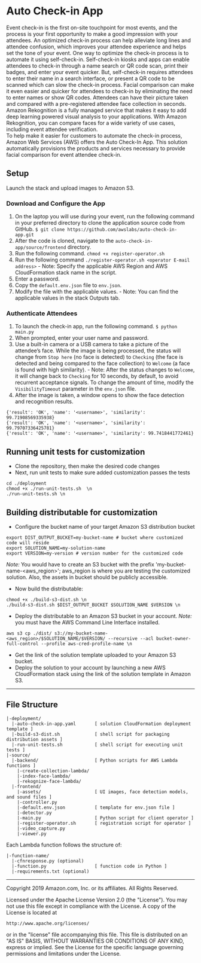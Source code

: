 # Auto Check-in App
Event check-in is the first on-site touchpoint for most events, and the process is your first opportunity to make a good impression with your attendees. An optimized check-in process can help alleviate long lines and attendee confusion, which improves your attendee experience and helps set the tone of your event. 
One way to optimize the check-in process is to automate it using self-check-in. Self-check-in kiosks and apps can enable attendees to check-in through a name search or QR code scan, print their badges, and enter your event quicker. But, self-check-in requires attendees to enter their name in a search interface, or present a QR code to be scanned which can slow the check-in process.
Facial comparison can make it even easier and quicker for attendees to check-in by eliminating the need to enter names or show QR codes. Attendees can have their picture taken and compared with a pre-registered attendee face collection in seconds.
Amazon Rekognition is a fully managed service that makes it easy to add deep learning powered visual analysis to your applications. With Amazon Rekognition, you can compare faces for a wide variety of use cases, including event attendee verification.  
To help make it easier for customers to automate the check-in process, Amazon Web Services (AWS)  offers the Auto Check-In App. This solution automatically provisions the products and services necessary to provide facial comparison for event attendee check-in.  

## Setup
Launch the stack and upload images to Amazon S3. 
### Download and Configure the App
1.    On the laptop you will use during your event, run the following command in your preferred directory to clone the application source code from GitHub.
`$ git clone https://github.com/awslabs/auto-check-in-app.git`
2.    After the code is cloned, navigate to the `auto-check-in-app/source/frontend` directory.
3.    Run the following command.
`chmod +x register-operator.sh`
4.    Run the following command
`./register-operator.sh <operator E-mail address>` 
    - Note: Specify the applicable AWS Region and AWS CloudFormation stack name in the script. 
5.    Enter a password.
6.    Copy the `default.env.json` file to `env.json`. 
7.    Modify the file with the applicable values. 
    - Note: You can find the applicable values in the stack Outputs tab.

### Authenticate Attendees
1.    To launch the check-in app, run the following command. 
`$ python main.py`
2.    When prompted, enter your user name and password.
3.    Use a built-in camera or a USB camera to take a picture of the attendee’s face. While the image is being processed, the status will change from `Stop here` (no face is detected) to `Checking` (the face is detected and being compared to the face collection) to `Welcome` (a face is found with high similarity). 
    - Note: After the status changes to `Welcome`, it will change back to `Checking` for 10 seconds, by default, to avoid recurrent acceptance signals. To change the amount of time, modify the `VisibilityTimeout` parameter in the `env.json` file.
4.    After the image is taken, a window opens to show the face detection and recognition results.
```
{'result': 'OK', 'name': '<username>', 'similarity': 99.71908569335938}
{'result': 'OK', 'name': '<username>', 'similarity': 99.79707336425781}
{'result': 'OK', 'name': '<username>', 'similarity': 99.7418441772461}
```


## Running unit tests for customization
* Clone the repository, then make the desired code changes
* Next, run unit tests to make sure added customization passes the tests
```
cd ./deployment
chmod +x ./run-unit-tests.sh  \n
./run-unit-tests.sh \n
```

## Building distributable for customization
* Configure the bucket name of your target Amazon S3 distribution bucket
```
export DIST_OUTPUT_BUCKET=my-bucket-name # bucket where customized code will reside
export SOLUTION_NAME=my-solution-name
export VERSION=my-version # version number for the customized code
```
_Note:_ You would have to create an S3 bucket with the prefix 'my-bucket-name-<aws_region>'; aws_region is where you are testing the customized solution. Also, the assets in bucket should be publicly accessible.

* Now build the distributable:
```
chmod +x ./build-s3-dist.sh \n
./build-s3-dist.sh $DIST_OUTPUT_BUCKET $SOLUTION_NAME $VERSION \n
```

* Deploy the distributable to an Amazon S3 bucket in your account. _Note:_ you must have the AWS Command Line Interface installed.
```
aws s3 cp ./dist/ s3://my-bucket-name-<aws_region>/$SOLUTION_NAME/$VERSION/ --recursive --acl bucket-owner-full-control --profile aws-cred-profile-name \n
```

* Get the link of the solution template uploaded to your Amazon S3 bucket.
* Deploy the solution to your account by launching a new AWS CloudFormation stack using the link of the solution template in Amazon S3.

*** 

## File Structure

```
|-deployment/
  |-auto-check-in-app.yaml       [ solution CloudFormation deployment template ]
  |-build-s3-dist.sh             [ shell script for packaging distribution assets ]
  |-run-unit-tests.sh            [ shell script for executing unit tests ]
|-source/
  |-backend/                     [ Python scripts for AWS Lambda functions ]
    |-create-collection-lambda/
    |-index-face-lambda/
    |-rekognize-face-lambda/
  |-frontend/
    |-assets/                    [ UI images, face detection models, and sound files ]
    |-controller.py
    |-default.env.json           [ template for env.json file ]
    |-detector.py
    |-main.py                    [ Python script for client operator ]
    |-register-operator.sh       [ registration script for operator ]
    |-video_capture.py
    |-viewer.py

```

Each Lambda function follows the structure of:

```
|-function-name/
  |-cfnresponse.py (optional) 
  |-function.py                  [ function code in Python ]
  |-requirements.txt (optional)  
```

***

Copyright 2019 Amazon.com, Inc. or its affiliates. All Rights Reserved.

Licensed under the Apache License Version 2.0 (the "License"). You may not use this file except in compliance with the License. A copy of the License is located at

    http://www.apache.org/licenses/

or in the "license" file accompanying this file. This file is distributed on an "AS IS" BASIS, WITHOUT WARRANTIES OR CONDITIONS OF ANY KIND, express or implied. See the License for the specific language governing permissions and limitations under the License.

